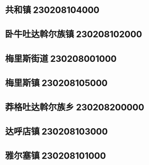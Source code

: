 # 共和镇 230208104000
# 卧牛吐达斡尔族镇 230208102000
# 梅里斯街道 230208001000
# 梅里斯镇 230208105000
# 莽格吐达斡尔族乡 230208200000
# 达呼店镇 230208103000
# 雅尔塞镇 230208101000
